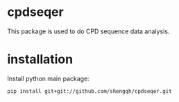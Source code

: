 # cpdseqer

This package is used to do CPD sequence data analysis.

# installation

Install python main package:

```
pip install git+git://github.com/shengqh/cpdseqer.git
```
